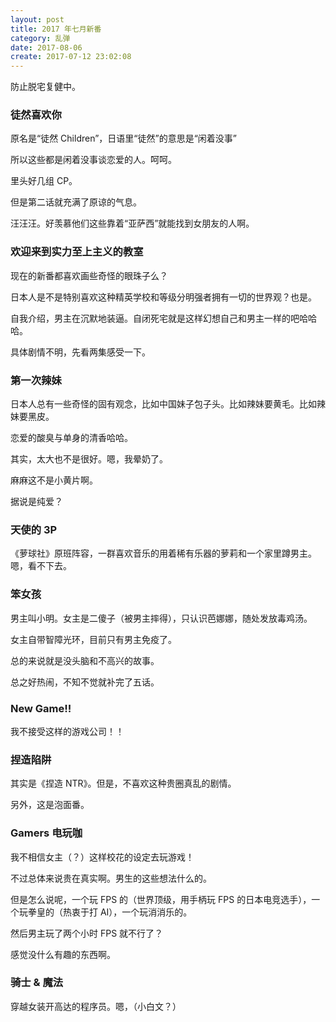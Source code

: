 ```yaml
---
layout: post
title: 2017 年七月新番
category: 乱弹
date: 2017-08-06
create: 2017-07-12 23:02:08
---
```


防止脱宅复健中。

### 徒然喜欢你
原名是“徒然 Children”，日语里“徒然”的意思是“闲着没事”

所以这些都是闲着没事谈恋爱的人。呵呵。

里头好几组 CP。

但是第二话就充满了原谅的气息。

汪汪汪。好羡慕他们这些靠着“亚萨西”就能找到女朋友的人啊。

### 欢迎来到实力至上主义的教室
现在的新番都喜欢画些奇怪的眼珠子么？

日本人是不是特别喜欢这种精英学校和等级分明强者拥有一切的世界观？也是。

自我介绍，男主在沉默地装逼。自闭死宅就是这样幻想自己和男主一样的吧哈哈哈。

具体剧情不明，先看两集感受一下。

### 第一次辣妹
日本人总有一些奇怪的固有观念，比如中国妹子包子头。比如辣妹要黄毛。比如辣妹要黑皮。

恋爱的酸臭与单身的清香哈哈。

其实，太大也不是很好。嗯，我晕奶了。

麻麻这不是小黄片啊。

据说是纯爱？

### 天使的 3P
《萝球社》原班阵容，一群喜欢音乐的用着稀有乐器的萝莉和一个家里蹲男主。嗯，看不下去。

### 笨女孩
男主叫小明。女主是二傻子（被男主摔得），只认识芭娜娜，随处发放毒鸡汤。

女主自带智障光环，目前只有男主免疫了。

总的来说就是没头脑和不高兴的故事。

总之好热闹，不知不觉就补完了五话。

### New Game!!
我不接受这样的游戏公司！！

### 捏造陷阱
其实是《捏造 NTR》。但是，不喜欢这种贵圈真乱的剧情。

另外，这是泡面番。

### Gamers 电玩咖
我不相信女主（？）这样校花的设定去玩游戏！

不过总体来说贵在真实啊。男生的这些想法什么的。

但是怎么说呢，一个玩 FPS 的（世界顶级，用手柄玩 FPS 的日本电竞选手），一个玩拳皇的（热衷于打 AI），一个玩消消乐的。

然后男主玩了两个小时 FPS 就不行了？

感觉没什么有趣的东西啊。

### 骑士 & 魔法
穿越女装开高达的程序员。嗯，（小白文？）
